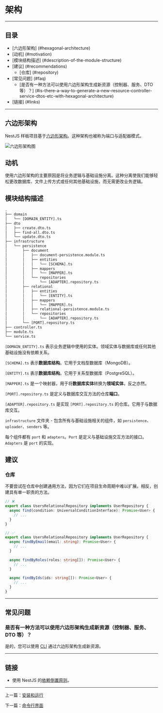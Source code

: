 # 架构

---

## 目录 <!-- omit in toc -->

- [六边形架构] (#hexagonal-architecture)
- [动机] (#motivation)
- [模块结构描述] (#description-of-the-module-structure)
- [建议] (#recommendations)
  - [仓库] (#repository)
- [常见问题] (#faq)
  - [是否有一种方法可以使用六边形架构生成新资源（控制器、服务、DTO 等）？] (#is-there-a-way-to-generate-a-new-resource-controller-service-dtos-etc-with-hexagonal-architecture)
- [链接] (#links)

---

## 六边形架构

NestJS 样板项目基于[六边形架构](https://en.wikipedia.org/wiki/Hexagonal_architecture_(software))。这种架构也被称为端口与适配器模式。

![六边形架构图](https://github.com/brocoders/nestjs-boilerplate/assets/6001723/6a6a763e-d1c9-43cc-910a-617cda3a71db)

## 动机

使用六边形架构的主要原因是将业务逻辑与基础设施分离。这种分离使我们能够轻松更改数据库、文件上传方式或任何其他基础设施，而无需更改业务逻辑。

## 模块结构描述

```txt
.
├── domain
│   └── [DOMAIN_ENTITY].ts
├── dto
│   ├── create.dto.ts
│   ├── find-all.dto.ts
│   └── update.dto.ts
├── infrastructure
│   └── persistence
│       ├── document
│       │   ├── document-persistence.module.ts
│       │   ├── entities
│       │   │   └── [SCHEMA].ts
│       │   ├── mappers
│       │   │   └── [MAPPER].ts
│       │   └── repositories
│       │       └── [ADAPTER].repository.ts
│       ├── relational
│       │   ├── entities
│       │   │   └── [ENTITY].ts
│       │   ├── mappers
│       │   │   └── [MAPPER].ts
│       │   ├── relational-persistence.module.ts
│       │   └── repositories
│       │       └── [ADAPTER].repository.ts
│       └── [PORT].repository.ts
├── controller.ts
├── module.ts
└── service.ts
```

`[DOMAIN_ENTITY].ts` 表示业务逻辑中使用的实体。领域实体与数据库或任何其他基础设施没有依赖关系。

`[SCHEMA].ts` 表示**数据库结构**。它用于文档型数据库（MongoDB）。

`[ENTITY].ts` 表示**数据库结构**。它用于关系型数据库（PostgreSQL）。

`[MAPPER].ts` 是一个映射器，用于将**数据库实体**转换为**领域实体**，反之亦然。

`[PORT].repository.ts` 是定义与数据库交互方法的仓库**端口**。

`[ADAPTER].repository.ts` 是实现 `[PORT].repository.ts` 的仓库。它用于与数据库交互。

`infrastructure` 文件夹 - 包含所有与基础设施相关的组件，如 `persistence`、`uploader`、`senders` 等。

每个组件都有 `port` 和 `adapters`。`Port` 是定义与基础设施交互方法的接口。`Adapters` 是 `port` 的实现。

## 建议

### 仓库

不要尝试在仓库中创建通用方法，因为它们在项目生命周期中难以扩展。相反，创建具有单一职责的方法。

```typescript
// ❌
export class UsersRelationalRepository implements UserRepository {
  async find(condition: UniversalConditionInterface): Promise<User> {
    // ...
  }
}

// ✅
export class UsersRelationalRepository implements UserRepository {
  async findByEmail(email: string): Promise<User> {
    // ...
  }
  
  async findByRoles(roles: string[]): Promise<User> {
    // ...
  }
  
  async findByIds(ids: string[]): Promise<User> {
    // ...
  }
}
```

---

## 常见问题

### 是否有一种方法可以使用六边形架构生成新资源（控制器、服务、DTO 等）？

是的，您可以使用 [CLI](cli.md) 通过六边形架构生成新资源。

---

## 链接

- 使用 NestJS 的[依赖倒置原则](https://trilon.io/blog/dependency-inversion-principle)。

---

上一篇：[安装和运行](installing-and-running.md)

下一篇：[命令行界面](cli.md)
